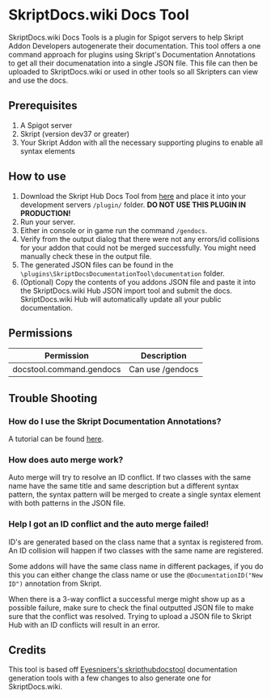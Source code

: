 # SkriptDocs.wiki Docs Tool

SkriptDocs.wiki Docs Tools is a plugin for Spigot servers to help Skript Addon Developers autogenerate their documentation. This tool offers a one command approach for plugins using Skript's Documentation Annotations to get all their documenatation into a single JSON file. This file can then be uploaded to SkriptDocs.wiki or used in other tools so all Skripters can view and use the docs.

## Prerequisites

1. A Spigot server 
2. Skript (version dev37 or greater)
3. Your Skript Addon with all the necessary supporting plugins to enable all syntax elements


## How to use

1. Download the Skript Hub Docs Tool from [here](https://github.com/CrebsTheCoder/skriptdocsdocumentationtool/releases) and place it into your development servers ```/plugin/``` folder. **DO NOT USE THIS PLUGIN IN PRODUCTION!**
2. Run your server.
3. Either in console or in game run the command ```/gendocs```.
4. Verify from the output dialog that there were not any errors/id collisions for your addon that could not be merged successfully. You might need manually check these in the output file.
5. The generated JSON files can be found in the ```\plugins\SkriptDocsDocumentationTool\documentation``` folder.
6. (Optional) Copy the contents of you addons JSON file and paste it into the SkriptDocs.wiki Hub JSON import tool and submit the docs. SkriptDocs.wiki Hub will automatically update all your public documentation.

## Permissions

| Permission | Description |
|------------|-------------|
| docstool.command.gendocs | Can use /gendocs  |
    

## Trouble Shooting

### How do I use the Skript Documentation Annotations?

A tutorial can be found [here](https://skripthub.net/tutorials/11).

### How does auto merge work?

Auto merge will try to resolve an ID conflict. If two classes with the same name have the same title and same description but a different syntax pattern, the syntax pattern will be merged to create a single syntax element with both patterns in the JSON file.

### Help I got an ID conflict and the auto merge failed!

ID's are generated based on the class name that a syntax is registered from. An ID collision will happen if two classes with the same name are registered. 

Some addons will have the same class name in different packages, if you do this you can either change the class name or use the ```@DocumentationID("New ID")``` annotation from Skript.

When there is a 3-way conflict a successful merge might show up as a possible failure, make sure to check the final outputted JSON file to make sure that the conflict was resolved. Trying to upload a JSON file to Skript Hub with an ID conflicts will result in an error.

## Credits

This tool is based off [Eyesnipers's skripthubdocstool](https://github.com/SkriptHub/SkriptHubDocsTool/tree/master/src/main) documentation generation tools with a few changes to also generate one for SkriptDocs.wiki.
